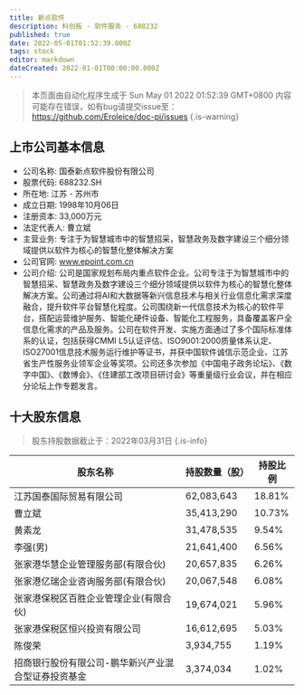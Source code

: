 ```yaml
---
title: 新点软件
description: 科创板 - 软件服务 - 688232
published: true
date: 2022-05-01T01:52:39.000Z
tags: stock
editor: markdown
dateCreated: 2022-01-01T00:00:00.000Z
---
```


> 本页面由自动化程序生成于 Sun May 01 2022 01:52:39 GMT+0800
> 内容可能存在错误，如有bug请提交issue至：https://github.com/Eroleice/doc-pi/issues
{.is-warning}

## 上市公司基本信息
- 公司名称: 国泰新点软件股份有限公司
- 股票代码: 688232.SH
- 所在地: 江苏 - 苏州市
- 成立日期: 1998年10月06日
- 注册资本: 33,000万元
- 法定代表人: 曹立斌
- 主营业务: 专注于为智慧城市中的智慧招采，智慧政务及数字建设三个细分领域提供以软件为核心的智慧化整体解决方案
- 公司官网: www.epoint.com.cn
- 公司介绍: 公司是国家规划布局内重点软件企业。公司专注于为智慧城市中的智慧招采、智慧政务及数字建设三个细分领域提供以软件为核心的智慧化整体解决方案。公司通过将AI和大数据等新兴信息技术与相关行业信息化需求深度融合，提升软件平台智慧化程度。公司围绕新一代信息技术为核心的软件平台，搭配运营维护服务、智能化硬件设备、智能化工程服务，具备覆盖客户全信息化需求的产品及服务。公司在软件开发、实施方面通过了多个国际标准体系的认证，包括获得CMMI L5认证评估、ISO9001:2000质量体系认定、ISO27001信息技术服务运行维护等证书，并获中国软件诚信示范企业、江苏省生产性服务业领军企业等奖项。公司还多次参加《中国电子政务论坛》、《数字中国》、《数博会》、《住建部工改项目研讨会》等重量级行业会议，并在相应分论坛上作专题发言。


## 十大股东信息
> 股东持股数据截止于：2022年03月31日
{.is-info}

| 股东名称 | 持股数量（股） | 持股比例 |
| --- | --- | --- |
| 江苏国泰国际贸易有限公司 | 62,083,643 | 18.81% |
| 曹立斌 | 35,413,290 | 10.73% |
| 黄素龙 | 31,478,535 | 9.54% |
| 李强(男) | 21,641,400 | 6.56% |
| 张家港华慧企业管理服务部(有限合伙) | 20,657,835 | 6.26% |
| 张家港亿瑞企业咨询服务部(有限合伙) | 20,067,548 | 6.08% |
| 张家港保税区百胜企业管理企业(有限合伙) | 19,674,021 | 5.96% |
| 张家港保税区恒兴投资有限公司 | 16,612,695 | 5.03% |
| 陈俊荣 | 3,934,755 | 1.19% |
| 招商银行股份有限公司-鹏华新兴产业混合型证券投资基金 | 3,374,034 | 1.02% |




